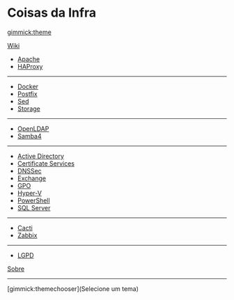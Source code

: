 # Coisas da Infra

[gimmick:theme](cosmo)

[Wiki]()

  * [Apache](linux/apache.md)
  * [HAProxy](linux/haproxy/haproxy.md)
  - - - -
  * [Docker](linux/docker.md)
  * [Postfix](linux/postfix.md)
  * [Sed](linux/sed.md)
  * [Storage](linux/storage.md)
  - - - -
  * [OpenLDAP](linux/openldap/openldap_server.md)
  * [Samba4](linux/samba4/samba4_domaincontroller.md)
  - - - -
  * [Active Directory](microsoft/adds.md)
  * [Certificate Services](microsoft/adcs/adcs.md)
  * [DNSSec](microsoft/dnssec/DNSSEC_signing_a_zone_with_Windows_Server_2012.md)
  * [Exchange](microsoft/msexchange.md)
  * [GPO](microsoft/gpo.md)
  * [Hyper-V](microsoft/hyperv.md)
  * [PowerShell](microsoft/powershell.md)
  * [SQL Server](microsoft/sqlserver.md)
  - - - -
  * [Cacti](linux/cacti.md)
  * [Zabbix](linux/zabbix.md)
  - - - -
  * [LGPD](lgpd/lgpd.md)

[Sobre](about.md)
- - - -
[gimmick:themechooser](Selecione um tema)
